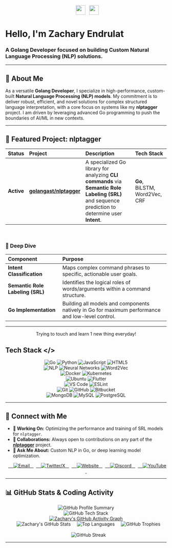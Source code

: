 <div align="center">
  <img src="https://emojicdn.elk.sh/👋" width="30">
  <img src="https://emojicdn.elk.sh/💻" width="30">
</div>

# Hello, I'm Zachary Endrulat

### A Golang Developer focused on building Custom Natural Language Processing (NLP) solutions.

---

## 🚀 About Me

As a versatile **Golang Developer**, I specialize in high-performance, custom-built **Natural Language Processing (NLP) models**. My commitment is to deliver robust, efficient, and novel solutions for complex structured language interpretation, with a core focus on systems like my **nlptagger** project. I am driven by leveraging advanced Go programming to push the boundaries of AI/ML in new contexts.

---

## 🌟 Featured Project: nlptagger

| Status | Project | Description | Tech Stack |
| :--- | :--- | :--- | :--- |
| **Active** | [**golangast/nlptagger**](https://github.com/golangast/nlptagger) | A specialized Go library for analyzing **CLI commands** via **Semantic Role Labeling (SRL)** and sequence prediction to determine user **Intent**. | **Go**, BiLSTM, Word2Vec, CRF |

<br>

### 🧠 Deep Dive

| Component | Purpose |
| :--- | :--- |
| **Intent Classification** | Maps complex command phrases to specific, actionable user goals. |
| **Semantic Role Labeling (SRL)** | Identifies the logical roles of words/arguments within a command structure. |
| **Go Implementation** | Building all models and components natively in Go for maximum performance and low-level control. |

---

<p align="center">Trying to touch and learn 1 new thing everyday!</p>

## Tech Stack </>

<div align="center">
  <img src="https://img.shields.io/badge/Go-00ADD8?style=flat&logo=go&logoColor=white" alt="Go" />
  <img src="https://img.shields.io/badge/Python-3776AB?style=flat&logo=python&logoColor=white" alt="Python" />
  <img src="https://img.shields.io/badge/JavaScript-F7DF1E?style=flat&logo=javascript&logoColor=black" alt="JavaScript" />
  <img src="https://img.shields.io/badge/HTML5-E34F26?style=flat&logo=html5&logoColor=white" alt="HTML5" />
  <br />
  <img src="https://img.shields.io/badge/Natural%20Language%20Processing-34A853?style=flat&logoColor=white" alt="NLP" />
  <img src="https://img.shields.io/badge/Neural%20Networks-EA4335?style=flat&logoColor=white" alt="Neural Networks" />
  <img src="https://img.shields.io/badge/Word2Vec-4285F4?style=flat&logo=word2vec&logoColor=white" alt="Word2Vec" />
  <br />
  <img src="https://img.shields.io/badge/Docker-2496ED?style=flat&logo=docker&logoColor=white" alt="Docker" />
  <img src="https://img.shields.io/badge/Kubernetes-326CE5?style=flat&logo=kubernetes&logoColor=white" alt="Kubernetes" />
  <br />
  <img src="https://img.shields.io/badge/Ubuntu-E95420?style=flat&logo=ubuntu&logoColor=white" alt="Ubuntu" />
  <img src="https://img.shields.io/badge/Flutter-02569B?style=flat&logo=flutter&logoColor=white" alt="Flutter" />
  <br />
  <img src="https://img.shields.io/badge/VS_Code-007ACC?style=flat&logo=visual-studio-code&logoColor=white" alt="VS Code" />
  <img src="https://img.shields.io/badge/ESLint-4B32C3?style=flat&logo=eslint&logoColor=white" alt="ESLint" />
  <br />
  <img src="https://img.shields.io/badge/Git-F05032?style=flat&logo=git&logoColor=white" alt="Git" />
  <img src="https://img.shields.io/badge/GitHub-181717?style=flat&logo=github&logoColor=white" alt="GitHub" />
  <img src="https://img.shields.io/badge/Bitbucket-0052CC?style=flat&logo=bitbucket&logoColor=white" alt="Bitbucket" />
  <br />
  <img src="https://img.shields.io/badge/MongoDB-47A248?style=flat&logo=mongodb&logoColor=white" alt="MongoDB" />
  <img src="https://img.shields.io/badge/MySQL-4479A1?style=flat&logo=mysql&logoColor=white" alt="MySQL" />
  <img src="https://img.shields.io/badge/PostgreSQL-336791?style=flat&logo=postgresql&logoColor=white" alt="PostgreSQL" />
</div>

---

## 🤝 Connect with Me

* **🔭 Working On:** Optimizing the performance and training of SRL models for `nlptagger`.
* **👯 Collaborations:** Always open to contributions on any part of the [**nlptagger**](https://github.com/golangast/nlptagger) project.
* **💬 Ask Me About:** Custom NLP in Go, or deep learning model optimization.

<div align="center">
  <a href="mailto:zendrulat@gmail.com">
    <img src="https://img.shields.io/badge/Email-D14836?style=flat&logo=gmail&logoColor=white" alt="Email" />
  </a>
  <a href="https://x.com/ZachEnd">
    <img src="https://img.shields.io/badge/X%2FTwitter-000000?style=flat&logo=x&logoColor=white" alt="Twitter/X" />
  </a>
  <a href="https://endrulats.com/?page_id=149">
    <img src="https://img.shields.io/badge/Website-4285F4?style=flat&logo=googlechrome&logoColor=white" alt="Website" />
  </a>
  <a href="https://discord.gg/BW38JQS9">
    <img src="https://img.shields.io/badge/Discord-5865F2?style=flat&logo=discord&logoColor=white" alt="Discord" />
  </a>
  <a href="https://www.youtube.com/channel/UCHJlAqTCdlN_bjUx-1_CPmg">
    <img src="https://img.shields.io/badge/YouTube-FF0000?style=flat&logo=youtube&logoColor=white" alt="YouTube" />
  </a>
</div>

---

## 📊 GitHub Stats & Coding Activity

<div align="center">
    <img src="https://github-profile-summary-cards.vercel.app/api/cards/profile-details?username=golangast&theme=radical" alt="GitHub Profile Summary" />
    <br/>
    <img src="https://github-readme-tech-stack.vercel.app/api/cards?username=golangast&theme=radical" alt="GitHub Tech Stack" />
    <br/>
    <a href="https://github.com/golangast">
        <img src="https://github-readme-activity-graph.vercel.app/graph?username=golangast&theme=radical" alt="Zachary's GitHub Activity Graph" />
    </a>
    <br/>
        <img src="https://github-readme-stats.vercel.app/api?username=golangast&show_icons=true&theme=radical&hide_border=true" alt="Zachary's GitHub Stats" />
    <img src="https://github-readme-stats.vercel.app/api/top-langs/?username=golangast&layout=compact&theme=radical&hide_border=true" alt="Top Languages" />
    <img src="https://github-profile-trophy.vercel.app/?username=golangast&theme=flat&no-frame=true&row=2" alt="GitHub Trophies" />
</div>

<br>

<div align="center">
    <img src="https://streak-stats.demolab.com/?user=golangast&theme=radical&hide_border=true" alt="GitHub Streak" />
</div>

***
